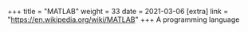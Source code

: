 +++
title = "MATLAB"
weight = 33
date = 2021-03-06
[extra]
link = "https://en.wikipedia.org/wiki/MATLAB"
+++
A programming language

